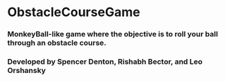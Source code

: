 # ObstacleCourseGame

### MonkeyBall-like game where the objective is to roll your ball through an obstacle course.

### Developed by Spencer Denton, Rishabh Bector, and Leo Orshansky
